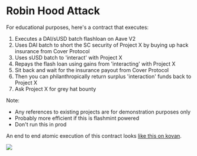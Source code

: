 # Robin Hood Attack

For educational purposes, here's a contract that executes:

1. Executes a DAI/sUSD batch flashloan on Aave V2
2. Uses DAI batch to short the SC security of Project X by buying up hack insurance from Cover Protocol
3. Uses sUSD batch to 'interact' with Project X
4. Repays the flash loan using gains from 'interacting' with Project X
5. Sit back and wait for the insurance payout from Cover Protocol
6. Then you can philanthropically return surplus 'interaction' funds back to Project X
7. Ask Project X for grey hat bounty

Note:
- Any references to existing projects are for demonstration purposes only
- Probably more efficient if this is flashmint powered
- Don't run this in prod

An end to end atomic execution of this contract looks [like this on kovan](https://kovan.etherscan.io/tx/0xf82fbf1a79c12175aecf904422df35c430d5c12e71b4a44c0536c6d614a8ec4f).

![](https://github.com/fifikobayashi/Robin-Hood-Attack/blob/main/execution.PNG)
